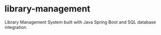 # library-management
Library Management System built with Java Spring Boot and SQL database integration.
